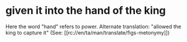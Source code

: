 # given it into the hand of the king

Here the word "hand" refers to power. Alternate translation: "allowed the king to capture it" (See: [[rc://en/ta/man/translate/figs-metonymy]])

